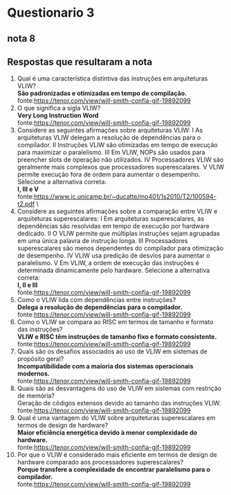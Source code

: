 # Questionario 3

## nota 8

## Respostas que resultaram a nota

1. Qual é uma característica distintiva das instruções em arquiteturas VLIW? \
    **São padronizadas e otimizadas em tempo de compilação.** \
    fonte:<https://tenor.com/view/will-smith-confia-gif-19892099>
2. O que significa a sigla VLIW? \
    **Very Long Instruction Word** \
    fonte:<https://tenor.com/view/will-smith-confia-gif-19892099>
3. Considere as seguintes afirmações sobre arquiteturas VLIW:
I As arquiteturas VLIW delegam a resolução de dependências para o compilador.
II Instruções VLIW são otimizadas em tempo de execução para maximizar o paralelismo.
III Em VLIW, NOPs são usados para preencher slots de operação não utilizados.
IV Processadores VLIW são geralmente mais complexos que processadores superescalares.
V VLIW permite execução fora de ordem para aumentar o desempenho.
Selecione a alternativa correta: \
    **I, III e V** \
    fonte:<https://www.ic.unicamp.br/~ducatte/mo401/1s2010/T2/100594-t2.pdf> \
4. Considere as seguintes afirmações sobre a comparação entre VLIW e arquiteturas superescalares:
I Em arquiteturas superescalares, as dependências são resolvidas em tempo de execução por hardware dedicado.
II O VLIW permite que múltiplas instruções sejam agrupadas em uma única palavra de instrução longa.
III Processadores superescalares são menos dependentes do compilador para otimização de desempenho.
IV VLIW usa predição de desvios para aumentar o paralelismo.
V Em VLIW, a ordem de execução das instruções é determinada dinamicamente pelo hardware.
Selecione a alternativa correta: \
    **I, II e III** \
    fonte:<https://tenor.com/view/will-smith-confia-gif-19892099>
5. Como o VLIW lida com dependências entre instruções? \
    **Delega a resolução de dependências para o compilador.** \
    fonte:<https://tenor.com/view/will-smith-confia-gif-19892099>
6. Como o VLIW se compara ao RISC em termos de tamanho e formato das instruções? \
    **VLIW e RISC têm instruções de tamanho fixo e formato consistente.** \
    fonte:<https://tenor.com/view/will-smith-confia-gif-19892099>
7. Quais são os desafios associados ao uso de VLIW em sistemas de propósito geral? \
    **Incompatibilidade com a maioria dos sistemas operacionais modernos.** \
    fonte:<https://tenor.com/view/will-smith-confia-gif-19892099>
8. Quais são as desvantagens do uso de VLIW em sistemas com restrição de memória? \
    Geração de códigos extensos devido ao tamanho das instruções VLIW. \
    fonte:<https://tenor.com/view/will-smith-confia-gif-19892099>
9. Qual é uma vantagem do VLIW sobre arquiteturas superescalares em termos de design de hardware? \
    **Maior eficiência energética devido à menor complexidade do hardware.** \
    fonte:<https://tenor.com/view/will-smith-confia-gif-19892099>
10. Por que o VLIW é considerado mais eficiente em termos de design de hardware comparado aos processadores superescalares? \
    **Porque transfere a complexidade de encontrar paralelismo para o compilador.** \
    fonte:<https://tenor.com/view/will-smith-confia-gif-19892099>
